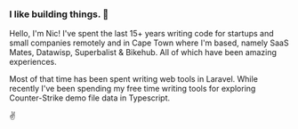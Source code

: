 ### I like building things. 👷 

Hello, I'm Nic! I've spent the last 15+ years writing code for startups and small companies remotely and in Cape Town where I'm based, namely SaaS Mates, Datawisp, Superbalist & Bikehub. All of which have been amazing experiences.

Most of that time has been spent writing web tools in Laravel. While recently I've been spending my free time writing tools for exploring Counter-Strike demo file data in Typescript.

✌️
